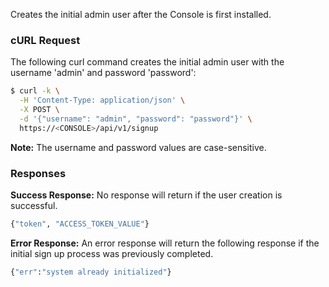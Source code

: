 Creates the initial admin user after the Console is first installed.

### cURL Request

The following curl command creates the initial admin user with the username 'admin' and password 'password':

```bash
$ curl -k \
  -H 'Content-Type: application/json' \
  -X POST \
  -d '{"username": "admin", "password": "password"}' \
  https://<CONSOLE>/api/v1/signup
```

**Note:** The username and password values are case-sensitive.

### Responses

**Success Response:** No response will return if the user creation is successful.

```bash
{"token", "ACCESS_TOKEN_VALUE"}
```

**Error Response:** An error response will return the following response if the initial sign up process was previously completed.

```bash
{"err":"system already initialized"}
```
